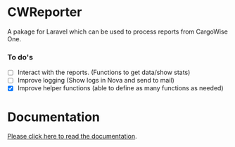 # CWReporter

A pakage for Laravel which can be used to process reports from CargoWise One.

### To do's

- [ ] Interact with the reports. (Functions to get data/show stats)
- [ ] Improve logging (Show logs in Nova and send to mail)
- [x] Improve helper functions (able to define as many functions as needed)

# Documentation

[Please click here to read the documentation](cwreporter.rtfd.io).
